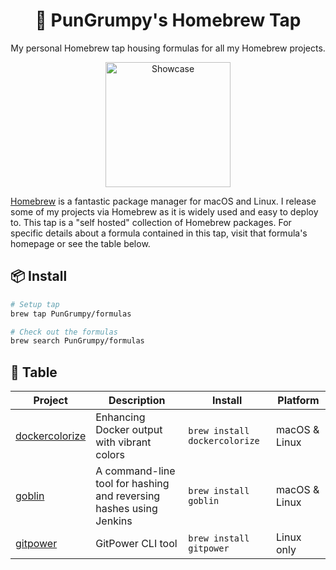 <div align="center">

# 🍺 PunGrumpy's Homebrew Tap

My personal Homebrew tap housing formulas for all my Homebrew projects.

<img src="https://upload.wikimedia.org/wikipedia/commons/thumb/9/95/Homebrew_logo.svg/1200px-Homebrew_logo.svg.png" alt="Showcase" width="200"/>

</div>

[Homebrew](https://brew.sh) is a fantastic package manager for macOS and Linux. I release some of my projects via Homebrew as it is widely used and easy to deploy to. This tap is a "self hosted" collection of Homebrew packages. For specific details about a formula contained in this tap, visit that formula's homepage or see the table below.

## 📦 Install

```bash
# Setup tap
brew tap PunGrumpy/formulas

# Check out the formulas
brew search PunGrumpy/formulas
```

## 🍴 Table

<!-- project_table_start -->

| Project                                                       | Description                                                        | Install                       | Platform      |
| ------------------------------------------------------------- | ------------------------------------------------------------------ | ----------------------------- | ------------- |
| [dockercolorize](https://github.com/PunGrumpy/dockercolorize) | Enhancing Docker output with vibrant colors                        | `brew install dockercolorize` | macOS & Linux |
| [goblin](https://github.com/PunGrumpy/goblin)                 | A command-line tool for hashing and reversing hashes using Jenkins | `brew install goblin`         | macOS & Linux |
| [gitpower](https://github.com/PunGrumpy/gitpower)             | GitPower CLI tool                                                  | `brew install gitpower`       | Linux only    |

<!-- project_table_end -->
